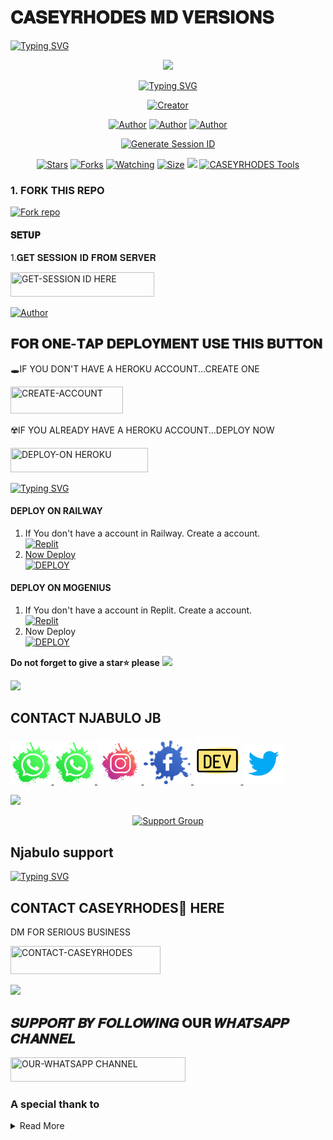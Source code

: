 #        𝐂𝐀𝐒𝐄𝐘𝐑𝐇𝐎𝐃𝐄𝐒 𝐌𝐃 𝐕𝐄𝐑𝐒𝐈𝐎𝐍𝐒

   <a>
                                      <a href="https://git.io/typing-svg"><img src="https://readme-typing-svg.demolab.com?font=Jersey+20+Charted&size=30&pause=1000&color=F71515&width=435&lines=BOT+100%25+LEGIT" alt="Typing SVG" /></a>   
            
<p align="center"> 
<up A simple WhatsApp User Bot Coded By CASEYRHODES ❤️</u>
</p>
<p align="center">
<img src="https://files.catbox.moe/yedfbr.jpg"/>       
<p align="center">
  <a href="https://git.io/typing-svg"><img src="https://readme-typing-svg.demolab.com?font=EB+Garamond&weight=800&size=25&duration=4000&pause=1000&random=false&width=435&lines=+•__I'M+NHEZHO-+MD__•;MULTI-DEVICE+WHATSAPP+BOT;DEVELOPED+BY+CASEYRHODES❤️+MD+TECHS;RELEASED+DATE+07%2F7%2F2024."                               alt="Typing SVG" /></a>
</p> 
<p align="center">
<a href="#"><img title="Creator" src="https://img.shields.io/badge/Creator-CASEYRHODES_TECH-red.svg?style=for-the-badge&logo=github"></a>
</a>
</p>
<p align="center">
<a href="https://github.com/CASEYRHODES"><img title="Author" src="https://img.shields.io/badge/CASEYRHODES-black?style=for-the-badge&logo=Github"></a> <a href="https://chat.whatsapp.com/D9hokK6OHS5C3eLEwPKjsJ"><img title="Author" src="https://img.shields.io/badge/GROUP-black?style=for-the-badge&logo=whatsapp"></a> <a href="https://wa.me/254112192119"><img title="Author" src="https://img.shields.io/badge/CHAT US-black?style=for-the-badge&logo=whatsapp">
<p/>

 <p align="center">
  <a href="https://kg-site-support.vercel.app/">
    <img src="https://img.shields.io/badge/CASEYRHODES WEBSITE-000?style=for-the-badge&logo=vercel&logoColor=white" alt="Generate Session ID"/>
  </a>
   
<p align="center">
<a href="https://github.com/caseyweb/NHEZHO-MD/stargazers/"><img title="Stars" src="https://img.shields.io/github/stars/caseyweb/NHEZHO-MD?color=white&style=flat-square"></a>
<a href="https://github.com/caseyweb/NHEZHO-MD/network/members"><img title="Forks" src="https://img.shields.io/github/forks/caseyweb/NHEZHO-MD?color=yellow&style=flat-square"></a>
<a href="https://github.com/caseyweb/NHEZHO-MD/watchers"><img title="Watching" src="https://img.shields.io/github/watchers/caseyweb/NHEZHO-MD?label=Watchers&color=red&style=flat-square"></a>
<a href="https://github.com/Janithsadanuwan/Queen-Nilu-Md/"><img title="Size" src="https://img.shields.io/github/repo-size/AlipBot/Api-Alpis?style=flat-square&color=darkred"></a>
<a href="https://hits.seeyoufarm.com"><img src="https://hits.seeyoufarm.com/api/count/incr/badge.svg?url=https://github.com/Janithsadanuwan/Queen-Nilu-Md/%2Fhit-counter&count_bg=%2379C83D&title_bg=%23555555&icon=probot.svg&icon_color=%2304FF00&title=hits&edge_flat=false"/></a>
        <a href = ""><img alt="CASEYRHODES Tools" src="https://img.shields.io/youtube/channel/subscribers/UCjDKRYcwd5ZIpGICcVVL96Q" target="_blank" /></a>

### 1. FORK THIS REPO

<a href='https://github.com/caseyweb/NHEZHO-MD/fork' target="_blank"><img alt='Fork repo' src='https://img.shields.io/badge/Fork This Repo-black?style=for-the-badge&logo=git&logoColor=white'/></a>
<p align="center">

#### 𝐒𝐄𝐓𝐔𝐏


1.𝐆𝐄𝐓 𝐒𝐄𝐒𝐒𝐈𝐎𝐍 𝐈𝐃 𝐅𝐑𝐎𝐌 𝐒𝐄𝐑𝐕𝐄𝐑


  <a href="https://caseywebzpair-a1c7aca7cb02.herokuapp.com/"><img title="GET-SESSION ID HERE" src="https://img.shields.io/badge/GET-SESSION ID HERE-h?color=green&style=for-the-badge&logo=nike" width="230" height="38.45"/></a></p>  


<p align="left">
<a href="https://nikka-pair-3-g4sk.onrender.com/"><img height= "30" title="Author" src="https://img.shields.io/badge/𝗦𝗘𝗦𝗦𝗜𝗢𝗡-green?style=for-the-badge&logo=render"></a>
<p/>  

 ## 𝐅𝐎𝐑 𝐎𝐍𝐄-𝐓𝐀𝐏 𝐃𝐄𝐏𝐋𝐎𝐘𝐌𝐄𝐍𝐓 𝐔𝐒𝐄 𝐓𝐇𝐈𝐒 𝐁𝐔𝐓𝐓𝐎𝐍

   🕳IF YOU DON'T HAVE A HEROKU ACCOUNT...CREATE ONE
   
   <a href="https://signup.heroku.com/"><img title="CREATE-ACCOUNT" src="https://img.shields.io/badge/CREATE-ACCOUNT-h?color=purple&style=for-the-badge&logo=heroku" width="180" height="43.45"/></a></p>

   ☢️IF YOU ALREADY HAVE A HEROKU ACCOUNT...DEPLOY NOW

 <a href="https://dashboard.heroku.com/new?template=https://github.com/caseyweb/NHEZHO-MD"><img title="DEPLOY-ON HEROKU" src="https://img.shields.io/badge/DEPLOY-ON HEROKU-h?color=purple&style=for-the-badge&logo=heroku" width="220" height="38.45"/></a></p>

 
 [![Typing SVG](https://readme-typing-svg.herokuapp.com?font=Rockstar-ExtraBold&size=30&pause=1000&color=0000FF&center=true&vCenter=true&width=815&height=60&lines=▭+▬+▭+▬+▭+▬+▭+▬+▭+▬+▭)](https://git.io/typing-svg) 


#### DEPLOY ON RAILWAY

1. If You don't have a account in Railway. Create a account.
    <br>
<a href='https://railway.app' target="_blank"><img alt='Replit' src='https://img.shields.io/badge/-Create-black?style=for-the-badge&logo=railway'/>
2. Now Deploy
    <br>
<a href='https://railway.app' target="_blank"><img alt='DEPLOY' src='https://img.shields.io/badge/-DEPLOY-black?style=for-the-badge&logo=railway'/></a>

#### DEPLOY ON MOGENIUS

1. If You don't have a account in Replit. Create a account.
    <br>
<a href='https://mogenius.com' target="_blank"><img alt='Replit' src='https://img.shields.io/badge/-Create-black?style=for-the-badge&logo=genius'/></a>
2. Now Deploy
    <br>
<a href='https://mogenius.com' target="_blank"><img alt='DEPLOY' src='https://img.shields.io/badge/-DEPLOY-black?style=for-the-badge&logo=genius'/></a>

  **Do not forget to give a star⭐️ please**
<a><img src='https://i.imgur.com/LyHic3i.gif'/></a>



<a><img src='https://i.imgur.com/LyHic3i.gif'/></a>

## CONTACT NJABULO JB 
  
<a href="https://wa.me/26777821911"> <img src="https://raw.githubusercontent.com/shizothetechie/database/main/icon/WhatsApp.png" width="13%"> </a>
  <a href="https://whatsapp.com/channel/0029VarYP5iAInPtfQ8fRb2T"> <img src="https://raw.githubusercontent.com/shizothetechie/database/main/icon/WhatsApp.png" width="13%"> </a>
  <a href="https://www.facebook.com/profile.php?id=100094314013209"> <img src="https://raw.githubusercontent.com/shizothetechie/database/main/icon/Instagram2.png" width="14%"> </a>
  <a href="https://www.facebook.com/profile.php?id=100094314013209"> <img src="https://raw.githubusercontent.com/shizothetechie/database/main/icon/Facebook.png" width="15%"> </a><a href="https://https://github.com/NjabuloJ/Njabulo-jb"> <img src="https://raw.githubusercontent.com/shizothetechie/database/main/icon/devto.png" width="15%"> </a><a href="Njabulo "> <img src="https://raw.githubusercontent.com/shizothetechie/database/main/icon/twitter.png" width="13%"> </a>
</p>


   

<a><img src='https://i.imgur.com/LyHic3i.gif'/></a>





<p align="center">
    <a href="https://chat.whatsapp.com/GfmBCCZR34g5EqMHpFLzZN">
        <img height="30" title="Support Group" src="https://img.shields.io/badge/Support%20Group-25D366?style=for-the-badge&logo=whatsapp&logoColor=white">
    </a>
</p>

## Njabulo support 

<a href="https://git.io/typing-svg"><img src="https://readme-typing-svg.demolab.com?font=Black+Ops+One&size=50&pause=1000&color=DAA520&center=true&width=910&height=100&lines=CASEYRHODES XMD +MAKE; STAR ⭐+AND+FORKS+BY+NJABULO" alt="Typing SVG" /></a>


## CONTACT CASEYRHODES💫 HERE
  DM FOR SERIOUS BUSINESS

   <a href="https://github.com/caseyweb"><img title="CONTACT-CASEYRHODES" src="https://img.shields.io/badge/CONTACT-CASEYRHODES-h?color=black&style=for-the-badge&logo=jordan" width="240" height="45.45"/></a></p>

<a><img src='https://i.imgur.com/LyHic3i.gif'/></a>

## 𝑺𝑼𝑷𝑷𝑶𝑹𝑻 𝑩𝒀 𝑭𝑶𝑳𝑳𝑶𝑾𝑰𝑵𝑮 𝐎𝐔𝐑 𝑾𝑯𝑨𝑻𝑺𝑨𝑷𝑷 𝑪𝑯𝑨𝑵𝑵𝑬𝑳


 <a href="https://whatsapp.com/channel/0029VakUEfb4o7qVdkwPk83E"><img title="OUR-WHATSAPP CHANNEL" src="https://img.shields.io/badge/OUR-WHATSAPP CHANNEL-h?color=green&style=for-the-badge&logo=whatsapp" width="280" height="38.45"/></a></p>
 
### A special thank to

<details close>
<summary>Read More</summary>

<br>

* [`GOD`](https://github.com/caseyweb)
* ## Contact Dev of CASEYRHODES 🤪
* [`CASEYRHODES`](https://wa.me/254112192119?text=Hi+Bro+CASEYRHODES💫+Big+Fan😍)
* [`CASEYRHODES`](https://wa.me/254112192119?text=Hi+Bro+CASEYRHODES💫+Big+Fan😍)
 </details>

